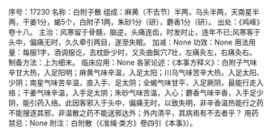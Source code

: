 序号：17230
名称：白附子散
组成：麻黄（不去节）半两，乌头半两，天南星半两，干姜1分，蝎5个，白附子1两，朱砂1分（研），麝香1分（研）。
出处：《鸡峰》卷十八。
主治：风寒留于骨髓，脑逆，头痛连齿，时发时止，连年不已;风寒客于头中，偏痛无时，久久牵引两目，遂至失眠。
加减：None
功效：None
用法用量：每服1字，酒调服讫，去枕卧少时，又灸曲鬓穴7壮，左痛灸左，右痛灸右。
制备方法：上为细末。
临床应用：None
各家论述：《本事方释义》：白附子气味辛甘大热，入足阳明；麻黄气味辛温，入足太阳；川乌气味苦辛大热，入足太阳、少阴；南星气味苦辛温，直入手、足太阴；全蝎气味甘平，入足厥阴，最能行走入络；干姜气味辛温，入手足太阴；朱砂气味苦温，入心；麝香气味辛香，入手足少阴，能引药入络。此因客邪入于头中，偏痛无时，以致失明，非辛香温热能行之药不能搜逐其邪，非温散之药不能送邪达外；外内清平，其病焉有不去者乎？
用药禁忌：None
附注：白附散（《准绳·类方》卷四引《本事》）。
